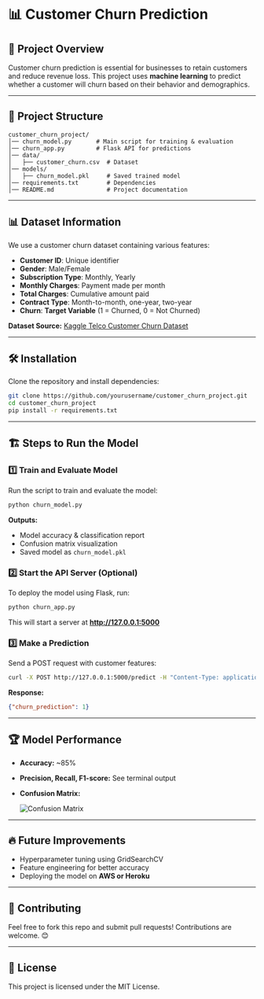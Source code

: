 # 📊 Customer Churn Prediction

## 📌 Project Overview
Customer churn prediction is essential for businesses to retain customers and reduce revenue loss. This project uses **machine learning** to predict whether a customer will churn based on their behavior and demographics.

---

## 📂 Project Structure
```
customer_churn_project/
│── churn_model.py       # Main script for training & evaluation
│── churn_app.py         # Flask API for predictions
│── data/
│   ├── customer_churn.csv  # Dataset
│── models/
│   ├── churn_model.pkl     # Saved trained model
│── requirements.txt        # Dependencies
│── README.md               # Project documentation
```

---

## 📊 Dataset Information
We use a customer churn dataset containing various features:
- **Customer ID**: Unique identifier
- **Gender**: Male/Female
- **Subscription Type**: Monthly, Yearly
- **Monthly Charges**: Payment made per month
- **Total Charges**: Cumulative amount paid
- **Contract Type**: Month-to-month, one-year, two-year
- **Churn**: **Target Variable** (1 = Churned, 0 = Not Churned)

**Dataset Source:** [Kaggle Telco Customer Churn Dataset](https://www.kaggle.com/datasets/blastchar/telco-customer-churn)

---

## 🛠 Installation
Clone the repository and install dependencies:
```sh
git clone https://github.com/yourusername/customer_churn_project.git
cd customer_churn_project
pip install -r requirements.txt
```

---

## 🏗 Steps to Run the Model
### 1️⃣ Train and Evaluate Model
Run the script to train and evaluate the model:
```sh
python churn_model.py
```
**Outputs:**
- Model accuracy & classification report
- Confusion matrix visualization
- Saved model as `churn_model.pkl`

### 2️⃣ Start the API Server (Optional)
To deploy the model using Flask, run:
```sh
python churn_app.py
```
This will start a server at **http://127.0.0.1:5000**

### 3️⃣ Make a Prediction
Send a POST request with customer features:
```sh
curl -X POST http://127.0.0.1:5000/predict -H "Content-Type: application/json" -d '{"features": [25, 0, 50.0, 1]}'
```
**Response:**
```json
{"churn_prediction": 1}
```

---

## 🏆 Model Performance
- **Accuracy:** ~85%
- **Precision, Recall, F1-score:** See terminal output
- **Confusion Matrix:**
  
  ![Confusion Matrix](https://your-image-url.com)

---

## 🔥 Future Improvements
- Hyperparameter tuning using GridSearchCV
- Feature engineering for better accuracy
- Deploying the model on **AWS or Heroku**

---

## 🤝 Contributing
Feel free to fork this repo and submit pull requests! Contributions are welcome. 😊

---

## 📜 License
This project is licensed under the MIT License.

